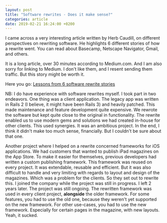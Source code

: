 ```yaml
---
layout: post
title: "Software rewrites - Does it make sense?"
categories: article
date: 2019-02-21 16:24:00 +0200
---
```



I came across a very interesting article written by Herb Caudill, on different perspectives on rewriting software. He highlights 6 different stories of how a rewrite went. You can read about Basecamp, Netscape Navigator, Gmail, and others.

It is a long article, over 30 minutes according to Medium.com. And I am also sorry for linking to Medium. I don't like them, and I resent sending them traffic. But this story might be worth it.

Here you go: [Lessons from 6 software rewrite stories][1]

NB: I do have experience with software rewrites myself. I took part in two endeavors. One thing was a client application. The legacy app was written in Rails 2 (I believe, it might have been Rails 3) and heavily patched. This made maintenance and feature development quite expensive. We rewrote the software but kept quite close to the original in functionality. The rewrite enabled us to use modern gems and solutions we had created in-house for other clients. This used synergies. It was an ambitious project. In the end, I think it didn't make too much sense, financially. But I couldn't be sure about that one.

Another project where I helped on a rewrite concerned frameworks for iOS applications. We had customers that wanted to publish iPad magazines on the App Store. To make it easier for themselves, previous developers had written a custom publishing framework. This framework was reused on every project. It was extendable, reusable and efficient. But it was also difficult to handle and very limiting with regards to layout and design of the magazines. Which was a problem for the clients. So they set out to rewrite this. I joined the company while the project was still in progress. I left 2 years later. The project was still ongoing. The rewritten framework was used in every client project, **alongside** the older framework. For some features, you had to use the old one, because they weren't yet supported on the new framework. For other use-cases, you had to use the new framework. Especially for certain pages in the magazine, with new layouts. Yeah, it sucked.

[1]:	https://medium.com/@herbcaudill/lessons-from-6-software-rewrite-stories-635e4c8f7c22